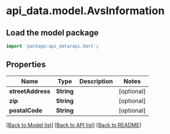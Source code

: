 # api_data.model.AvsInformation

## Load the model package
```dart
import 'package:api_data/api.dart';
```

## Properties
Name | Type | Description | Notes
------------ | ------------- | ------------- | -------------
**streetAddress** | **String** |  | [optional] 
**zip** | **String** |  | [optional] 
**postalCode** | **String** |  | [optional] 

[[Back to Model list]](../README.md#documentation-for-models) [[Back to API list]](../README.md#documentation-for-api-endpoints) [[Back to README]](../README.md)


